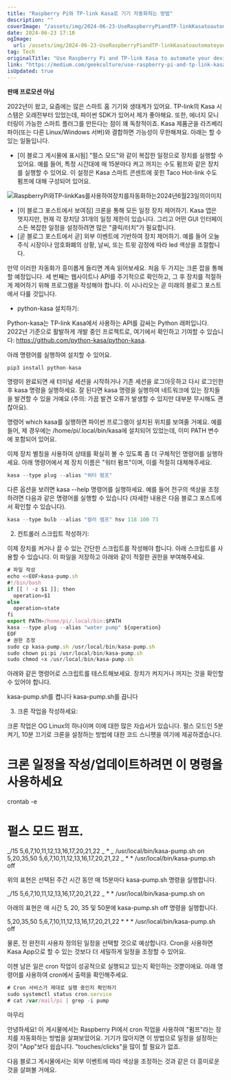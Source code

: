 ```yaml
---
title: "Raspberry Pi와 TP-link Kasa로 기기 자동화하는 방법"
description: ""
coverImage: "/assets/img/2024-06-23-UseRaspberryPiandTP-linkKasatoautomateyourdevices_0.png"
date: 2024-06-23 17:10
ogImage:
  url: /assets/img/2024-06-23-UseRaspberryPiandTP-linkKasatoautomateyourdevices_0.png
tag: Tech
originalTitle: "Use Raspberry Pi and TP-link Kasa to automate your devices"
link: "https://medium.com/geekculture/use-raspberry-pi-and-tp-link-kasa-to-automate-your-devices-9f936a6243c1"
isUpdated: true
---
```


**판매 프로모션 아님**

2022년이 왔고, 요즘에는 많은 스마트 홈 기기와 생태계가 있어요. TP-link의 Kasa 시스템은 오래전부터 있었는데, 파이썬 SDK가 있어서 제가 좋아해요. 또한, 에너지 모니터링이 가능한 스마트 플러그를 만든다는 점이 꽤 독창적이죠. Kasa 제품군을 라즈베리 파이(또는 다른 Linux/Windows 서버)와 결합하면 가능성이 무한해져요. 아래는 할 수 있는 일들입니다.

- [이 블로그 게시물에 표시됨] "펄스 모드"와 같이 복잡한 일정으로 장치를 실행할 수 있어요. 예를 들어, 특정 시간대에 매 15분마다 켜고 꺼지는 수도 펌프와 같은 장치를 실행할 수 있어요. 이 설정은 Kasa 스마트 콘센트에 꽂힌 Taco Hot-link 수도 펌프에 대해 구성되어 있어요.

![RaspberryPi와TP-linkKas를사용하여장치를자동화하는2024년6월23일의이미지](/assets/img/2024-06-23-UseRaspberryPiandTP-linkKasatoautomateyourdevices_0.png)

<!-- cozy-coder - 수평 -->

<ins class="adsbygoogle"
     style="display:block"
     data-ad-client="ca-pub-4877378276818686"
     data-ad-slot="1107185301"
     data-ad-format="auto"
     data-full-width-responsive="true"></ins>

<script>
     (adsbygoogle = window.adsbygoogle || []).push({});
</script>

- [이 블로그 포스트에서 보여짐] 크론을 통해 모든 일정 장치 제어하기. Kasa 앱은 멋지지만, 현재 각 장치당 31개의 일정 제한이 있습니다. 그리고 어떤 GUI 인터페이스든 복잡한 일정을 설정하려면 많은 "클릭/터치"가 필요합니다.
- [곧 블로그 포스트에서 곧] 외부 이벤트에 기반하여 장치 제어하기. 예를 들어 오늘 주식 시장이나 암호화폐의 상황, 날씨, 또는 트윗 감정에 따라 led 색상을 조절합니다.

만약 이러한 자동화가 흥미롭게 들리면 계속 읽어보세요. 처음 두 가지는 크론 잡을 통해 할 예정입니다. 세 번째는 웹사이트나 API를 주기적으로 확인하고, 그 후 장치를 적절하게 제어하기 위해 프로그램을 작성해야 합니다. 이 시나리오는 곧 미래의 블로그 포스트에서 다룰 것입니다.

- python-kasa 설치하기:

Python-kasa는 TP-link Kasa에서 사용하는 API를 감싸는 Python 래퍼입니다. 2022년 기준으로 활발하게 개발 중인 프로젝트로, 여기에서 확인하고 기여할 수 있습니다: https://github.com/python-kasa/python-kasa.

<!-- cozy-coder - 수평 -->

<ins class="adsbygoogle"
     style="display:block"
     data-ad-client="ca-pub-4877378276818686"
     data-ad-slot="1107185301"
     data-ad-format="auto"
     data-full-width-responsive="true"></ins>

<script>
     (adsbygoogle = window.adsbygoogle || []).push({});
</script>

아래 명령어를 실행하여 설치할 수 있어요.

```js
pip3 install python-kasa
```

명령이 완료되면 새 터미널 세션을 시작하거나 기존 세션을 로그아웃하고 다시 로그인한 후 kasa 명령을 실행하세요. 잘 된다면 kasa 명령을 실행하여 네트워크에 있는 장치들을 발견할 수 있을 거예요 (주의: 가끔 발견 오류가 발생할 수 있지만 대부분 무시해도 괜찮아요).

명령어 which kasa를 실행하면 파이썬 프로그램이 설치된 위치를 보여줄 거예요. 예를 들어, 제 경우에는 /home/pi/.local/bin/kasa에 설치되어 있었는데, 이미 PATH 변수에 포함되어 있어요.

<!-- cozy-coder - 수평 -->

<ins class="adsbygoogle"
     style="display:block"
     data-ad-client="ca-pub-4877378276818686"
     data-ad-slot="1107185301"
     data-ad-format="auto"
     data-full-width-responsive="true"></ins>

<script>
     (adsbygoogle = window.adsbygoogle || []).push({});
</script>

이제 장치 별칭을 사용하여 상태를 확실히 볼 수 있도록 좀 더 구체적인 명령어를 실행하세요. 아래 명령어에서 제 장치 이름은 "워터 펌프"이며, 이를 적절히 대체해주세요.

```js
kasa --type plug --alias "워터 펌프"
```

다른 옵션을 보려면 kasa --help 명령어를 실행하세요. 예를 들어 전구의 색상을 조정하려면 다음과 같은 명령어를 실행할 수 있습니다 (자세한 내용은 다음 블로그 포스트에서 확인할 수 있습니다).

```js
kasa --type bulb --alias "컬러 램프" hsv 118 100 73
```

<!-- cozy-coder - 수평 -->

<ins class="adsbygoogle"
     style="display:block"
     data-ad-client="ca-pub-4877378276818686"
     data-ad-slot="1107185301"
     data-ad-format="auto"
     data-full-width-responsive="true"></ins>

<script>
     (adsbygoogle = window.adsbygoogle || []).push({});
</script>

2. 컨트롤러 스크립트 작성하기:

이제 장치를 켜거나 끌 수 있는 간단한 스크립트를 작성해야 합니다. 아래 스크립트를 사용할 수 있습니다. 이 파일을 저장하고 아래와 같이 적절한 권한을 부여해주세요.

```js
# 파일 작성
echo <<EOF>kasa-pump.sh
#!/bin/bash
if [[ ! -z $1 ]]; then
  operation=$1
else
  operation=state
fi
export PATH=/home/pi/.local/bin:$PATH
kasa --type plug --alias "water pump" ${operation}
EOF
# 권한 조정
sudo cp kasa-pump.sh /usr/local/bin/kasa-pump.sh
sudo chown pi:pi /usr/local/bin/kasa-pump.sh
sudo chmod +x /usr/local/bin/kasa-pump.sh
```

아래와 같은 명령어로 스크립트를 테스트해보세요. 장치가 켜지거나 꺼지는 것을 확인할 수 있어야 합니다.

<!-- cozy-coder - 수평 -->

<ins class="adsbygoogle"
     style="display:block"
     data-ad-client="ca-pub-4877378276818686"
     data-ad-slot="1107185301"
     data-ad-format="auto"
     data-full-width-responsive="true"></ins>

<script>
     (adsbygoogle = window.adsbygoogle || []).push({});
</script>

kasa-pump.sh를 켭니다
kasa-pump.sh를 끕니다

3. 크론 작업을 작성하세요:

크론 작업은 OG Linux의 하나이며 이에 대한 많은 자습서가 있습니다. 펄스 모드인 5분 켜기, 10분 끄기로 크론을 설정하는 방법에 대한 코드 스니펫을 여기에 제공하겠습니다.

# 크론 일정을 작성/업데이트하려면 이 명령을 사용하세요

crontab -e

# 펄스 모드 펌프.

_/15 5,6,7,10,11,12,13,16,17,20,21,22 _ \* _ /usr/local/bin/kasa-pump.sh on
5,20,35,50 5,6,7,10,11,12,13,16,17,20,21,22 _ \* \* /usr/local/bin/kasa-pump.sh off

<!-- cozy-coder - 수평 -->

<ins class="adsbygoogle"
     style="display:block"
     data-ad-client="ca-pub-4877378276818686"
     data-ad-slot="1107185301"
     data-ad-format="auto"
     data-full-width-responsive="true"></ins>

<script>
     (adsbygoogle = window.adsbygoogle || []).push({});
</script>

위의 표현은 선택된 주간 시간 동안 매 15분마다 kasa-pump.sh 명령을 실행합니다.

_/15 5,6,7,10,11,12,13,16,17,20,21,22 _ \* \* /usr/local/bin/kasa-pump.sh on

아래의 표현은 매 시간 5, 20, 35 및 50분에 kasa-pump.sh off 명령을 실행합니다.

5,20,35,50 5,6,7,10,11,12,13,16,17,20,21,22 \* \* \* /usr/local/bin/kasa-pump.sh off

<!-- cozy-coder - 수평 -->

<ins class="adsbygoogle"
     style="display:block"
     data-ad-client="ca-pub-4877378276818686"
     data-ad-slot="1107185301"
     data-ad-format="auto"
     data-full-width-responsive="true"></ins>

<script>
     (adsbygoogle = window.adsbygoogle || []).push({});
</script>

물론, 전 완전히 사용자 정의된 일정을 선택할 것으로 예상합니다. Cron을 사용하면 Kasa App으로 할 수 있는 것보다 더 세밀하게 일정을 조정할 수 있어요.

이젠 남은 일은 cron 작업이 성공적으로 실행되고 있는지 확인하는 것뿐이에요. 아래 명령어를 사용하여 cron에서 출력을 확인해주세요.

```js
# Cron 서비스가 제대로 실행 중인지 확인하기
sudo systemctl status cron.service
# cat /var/mail/pi | grep -i pump
```

마무리

<!-- cozy-coder - 수평 -->

<ins class="adsbygoogle"
     style="display:block"
     data-ad-client="ca-pub-4877378276818686"
     data-ad-slot="1107185301"
     data-ad-format="auto"
     data-full-width-responsive="true"></ins>

<script>
     (adsbygoogle = window.adsbygoogle || []).push({});
</script>

안녕하세요! 이 게시물에서는 Raspberry Pi에서 cron 작업을 사용하여 "펌프"라는 장치를 자동화하는 방법을 살펴보았어요. 기기가 많아지면 이 방법으로 일정을 설정하는 것이 "App"보다 쉽습니다. "touches/clicks"을 많이 할 필요가 없죠.

다음 블로그 게시물에서는 외부 이벤트에 따라 색상을 조정하는 것과 같은 더 흥미로운 것을 살펴볼 거에요.
